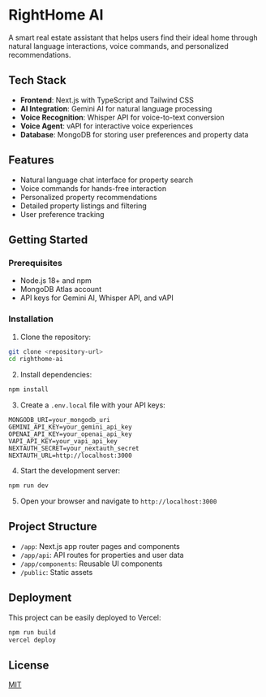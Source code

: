 # RightHome AI

A smart real estate assistant that helps users find their ideal home through natural language interactions, voice commands, and personalized recommendations.

## Tech Stack

- **Frontend**: Next.js with TypeScript and Tailwind CSS
- **AI Integration**: Gemini AI for natural language processing
- **Voice Recognition**: Whisper API for voice-to-text conversion
- **Voice Agent**: vAPI for interactive voice experiences
- **Database**: MongoDB for storing user preferences and property data

## Features

- Natural language chat interface for property search
- Voice commands for hands-free interaction
- Personalized property recommendations
- Detailed property listings and filtering
- User preference tracking

## Getting Started

### Prerequisites

- Node.js 18+ and npm
- MongoDB Atlas account
- API keys for Gemini AI, Whisper API, and vAPI

### Installation

1. Clone the repository:
```bash
git clone <repository-url>
cd righthome-ai
```

2. Install dependencies:
```bash
npm install

```

3. Create a `.env.local` file with your API keys:
```
MONGODB_URI=your_mongodb_uri
GEMINI_API_KEY=your_gemini_api_key
OPENAI_API_KEY=your_openai_api_key
VAPI_API_KEY=your_vapi_api_key
NEXTAUTH_SECRET=your_nextauth_secret
NEXTAUTH_URL=http://localhost:3000
```

4. Start the development server:
```bash
npm run dev
```

5. Open your browser and navigate to `http://localhost:3000`

## Project Structure

- `/app`: Next.js app router pages and components
- `/app/api`: API routes for properties and user data
- `/app/components`: Reusable UI components
- `/public`: Static assets

## Deployment

This project can be easily deployed to Vercel:

```bash
npm run build
vercel deploy
```

## License

[MIT](LICENSE)

